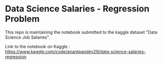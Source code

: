 # Data Science Salaries - Regression Problem

This repo is maintaining the notebook submitted to the kaggle dataset "Data Science Job Salaries".

Link to the notebook on Kaggle : https://www.kaggle.com/code/anantpandey29/data-science-salaries-regression
